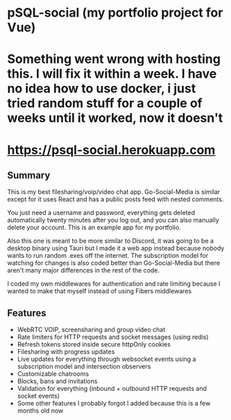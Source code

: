 # pSQL-social (my portfolio project for Vue)

# Something went wrong with hosting this. I will fix it within a week. I have no idea how to use docker, i just tried random stuff for a couple of weeks until it worked, now it doesn't
# https://psql-social.herokuapp.com

## Summary
This is my best filesharing/voip/video chat app. Go-Social-Media is similar except for it uses React and has a public posts feed with nested comments.

You just need a username and password, everything gets deleted automatically twenty minutes after you log out, and you can also manually delete your account. This is an example app for my portfolio.

Also this one is meant to be more similar to Discord, it was going to be a desktop binary using Tauri but I made it a web app instead because nobody wants to run random .exes off the internet. The subscription model for watching for changes is also coded better than Go-Social-Media but there aren't many major differences in the rest of the code.

I coded my own middlewares for authentication and rate limiting because I wanted to make that myself instead of using Fibers middlewares

## Features
 - WebRTC VOIP, screensharing and group video chat
 - Rate limiters for HTTP requests and socket messages (using redis)
 - Refresh tokens stored inside secure httpOnly cookies
 - Filesharing with progress updates
 - Live updates for everything through websocket events using a subscription model and intersection observers
 - Customizable chatrooms
 - Blocks, bans and invitations
 - Validation for everything (inbound + outbound HTTP requests and socket events)
 - Some other features I probably forgot I added because this is a few months old now